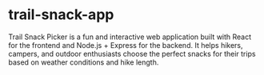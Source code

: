 # trail-snack-app
Trail Snack Picker is a fun and interactive web application built with React for the frontend and Node.js + Express for the backend. It helps hikers, campers, and outdoor enthusiasts choose the perfect snacks for their trips based on weather conditions and hike length.
